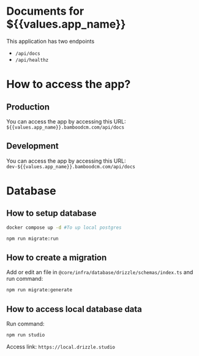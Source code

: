 # Documents for ${{values.app_name}}

This application has two endpoints
- `/api/docs`
- `/api/healthz`

# How to access the app?

## Production
You can access the app by accessing this URL: `${{values.app_name}}.bamboodcm.com/api/docs`

## Development
You can access the app by accessing this URL: `dev-${{values.app_name}}.bamboodcm.com/api/docs`

# Database
## How to setup database
```bash
docker compose up -d #To up local postgres

npm run migrate:run
```

## How to create a migration
Add or edit an file in `@core/infra/database/drizzle/schemas/index.ts` and run command:
```bash
npm run migrate:generate
```

## How to access local database data
Run command:
```bash
npm run studio
```

Access link:
`https://local.drizzle.studio`
